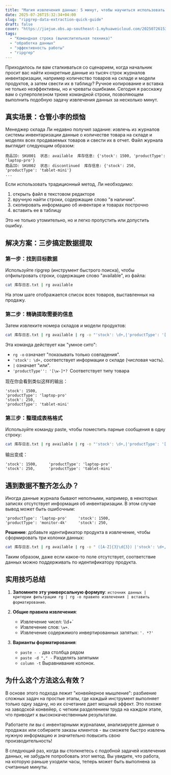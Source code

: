 ```yaml
---
title: "Магия извлечения данных: 5 минут, чтобы научиться использовать командную строку для обработки сложных журналов"
date: 2025-07-26T15:32:34+04:00
slug: "ripgrep-data-extraction-quick-guide"
draft: false
cover: "https://jiejue.obs.ap-southeast-1.myhuaweicloud.com/20250726153651688.webp"
tags:
  - "Командная строка (вычислительная техника)"
  - "обработка данных"
  - "эффективность работы"
  - "ripgrep"
---
```


Приходилось ли вам сталкиваться со сценарием, когда начальник просит вас найти конкретные данные из тысяч строк журналов инвентаризации, например количество товаров на складе и модели продуктов, а затем свести их в таблицу? Ручное копирование и вставка не только неэффективны, но и чреваты ошибками. Сегодня я расскажу вам о суперполезном трюке командной строки, позволяющем выполнить подобную задачу извлечения данных за несколько минут.

<!--more-->

## 真实场景：仓管小李的烦恼

Менеджер склада Ли недавно получил задание: извлечь из журналов системы инвентаризации данные о количестве товара на складе и моделях всех продаваемых товаров и свести их в отчет. Файл журнала выглядит следующим образом:

```
商品ID: SKU001  状态: available  库存信息: {'stock': 1500, 'productType': 'laptop-pro'}
商品ID: SKU002  状态: discontinued  库存信息: {'stock': 250, 'productType': 'tablet-mini'}
...
```

Если использовать традиционный метод, Ли необходимо:
1. открыть файл в текстовом редакторе
2. вручную найти строки, содержащие слово "в наличии".
3. скопировать информацию об инвентаре и товарах построчно
4. вставить ее в таблицу

Это не только утомительно, но и легко пропустить или допустить ошибку.

## 解决方案：三步搞定数据提取

### 第一步：找到目标数据

Используйте ripgrep (инструмент быстрого поиска), чтобы отфильтровать строки, содержащие слово "available", из файла:

```bash
cat 库存日志.txt | rg available
```

На этом шаге отображается список всех товаров, выставленных на продажу.

### 第二步：精确提取需要的信息

Затем извлеките номера складов и модели продуктов:

```bash
cat 库存日志.txt | rg available | rg -o "'stock': \d+,|'productType': '[\w-]*?'"
```

Эта команда действует как "умное сито":
- `rg -o` означает "показывать только совпадения".
- `'stock': \d+,` соответствует информации о складе (числовая часть).
- `|` означает "или".
- `'productType'': '[\w-]*? `Соответствует типу товара

现在你会看到类似这样的输出：
```
'stock': 1500,
'productType': 'laptop-pro'
'stock': 250,
'productType': 'tablet-mini'
```

### 第三步：整理成表格格式

Используйте команду paste, чтобы поместить парные сообщения в одну строку:

```bash
cat 库存日志.txt | rg available | rg -o "'stock': \d+,|'productType': '[\w-]*?'" | paste - -
```

输出变成：
```
'stock': 1500,     'productType': 'laptop-pro'
'stock': 250,      'productType': 'tablet-mini'
```

## 遇到数据不整齐怎么办？

Иногда данные журнала бывают неполными, например, в некоторых записях отсутствует информация об инвентаризации. В этом случае вывод может быть ошибочным:

```
'productType': 'laptop-pro'     'stock': 1500,
'productType': 'monitor-4k'     'stock': 250,
```

**Решение**: добавьте идентификатор продукта в извлечение, чтобы сформировать три колонки данных:

```bash
cat 库存日志.txt | rg available | rg -o " ([A-Z]{3}\d{3}) |'stock': \d+,|'productType': '.*?'" | paste -d "," - - - | column -t -s ","
```

Таким образом, даже если какое-то поле отсутствует, соответствие данных можно поддерживать по идентификатору продукта.

## 实用技巧总结

1. **Запомните эту универсальную формулу**: `источник данных | критерии фильтрации rg | rg -o правило извлечения | вставить форматирование`.

2. **Общие правила извлечения**:
   - Извлечение чисел: \\\d+`
   - Извлечение слов: `\w+`.
   - Извлечение содержимого инвертированных запятых: `'. *?' `

3. **Варианты форматирования**:
   - `paste - -` два столбца рядом
   - `paste -d "," -` Разделять запятыми
   - `column -t` Выравнивание колонок.

## 为什么这个方法这么有效？

В основе этого подхода лежит "конвейерное мышление": разбиение сложных задач на простые этапы, где каждый инструмент выполняет только одну задачу, но их сочетание дает мощный эффект. Это похоже на заводской конвейер, с четким разделением труда на каждом этапе, что приводит к высококачественным результатам.

Работаете ли вы с инвентарными журналами, анализируете данные о продажах или собираете заказы клиентов - вы сможете быстро извлечь нужную информацию и значительно повысить свою производительность!

В следующий раз, когда вы столкнетесь с подобной задачей извлечения данных, не забудьте попробовать этот метод. Вы увидите, что работа, на которую раньше уходили часы, теперь может быть выполнена за считанные минуты.